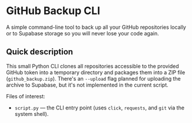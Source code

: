 # GitHub Backup CLI

A simple command-line tool to back up all your GitHub repositories locally or to Supabase storage so you will never lose your code again.

## Quick description

This small Python CLI clones all repositories accessible to the provided GitHub token into a temporary directory and packages them into a ZIP file (`github_backup.zip`). There's an `--upload` flag planned for uploading the archive to Supabase, but it's not implemented in the current script.

Files of interest:
- `script.py` — the CLI entry point (uses `click`, `requests`, and `git` via the system shell).

